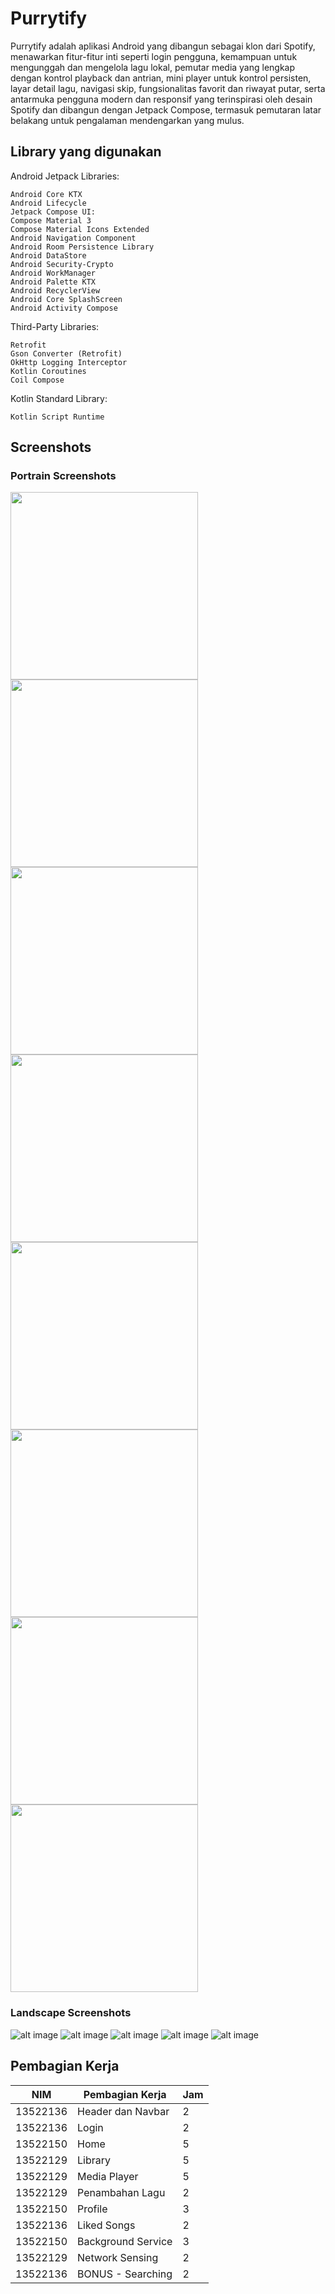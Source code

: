 # Purrytify
Purrytify adalah aplikasi Android yang dibangun sebagai klon dari Spotify, menawarkan fitur-fitur inti seperti login pengguna, kemampuan untuk mengunggah dan mengelola lagu lokal, pemutar media yang lengkap dengan kontrol playback dan antrian, mini player untuk kontrol persisten, layar detail lagu, navigasi skip, fungsionalitas favorit dan riwayat putar, serta antarmuka pengguna modern dan responsif yang terinspirasi oleh desain Spotify dan dibangun dengan Jetpack Compose, termasuk pemutaran latar belakang untuk pengalaman mendengarkan yang mulus.

## Library yang digunakan

Android Jetpack Libraries:

    Android Core KTX 
    Android Lifecycle
    Jetpack Compose UI:
    Compose Material 3
    Compose Material Icons Extended
    Android Navigation Component
    Android Room Persistence Library
    Android DataStore
    Android Security-Crypto
    Android WorkManager
    Android Palette KTX
    Android RecyclerView
    Android Core SplashScreen
    Android Activity Compose
Third-Party Libraries:

    Retrofit
    Gson Converter (Retrofit)
    OkHttp Logging Interceptor
    Kotlin Coroutines
    Coil Compose

Kotlin Standard Library:

    Kotlin Script Runtime

## Screenshots
### Portrain Screenshots
<img src="screenshots/home.jpg" width="300">
<img src="screenshots/lib1.jpg" width="300">
<img src="screenshots/lib3.jpg" width="300">
<img src="screenshots/lib_add.jpg" width="300">
<img src="screenshots/detail1.jpg" width="300">
<img src="screenshots/detail2.jpg" width="300">
<img src="screenshots/edit_detail.jpg" width="300">
<img src="screenshots/profil.jpg" width="300">

### Landscape Screenshots

![alt image](screenshots/home_landscape.jpg)
![alt image](screenshots/lib_landscape.jpg)
![alt image](screenshots/detail_landscape.jpg)
![alt image](screenshots/detail_landscape_edit.jpg)
![alt image](screenshots/profil_landscape.jpg)

## Pembagian Kerja

| NIM      | Pembagian Kerja    | Jam |
|----------|--------------------|-----|
| 13522136 | Header dan Navbar  | 2   |
| 13522136 | Login              | 2   |
| 13522150 | Home               | 5   |
| 13522129 | Library            | 5   |
| 13522129 | Media Player       | 5   |
| 13522129 | Penambahan Lagu    | 2   |
| 13522150 | Profile            | 3   |
| 13522136 | Liked Songs        | 2   |
| 13522150 | Background Service | 3   |
| 13522129 | Network Sensing    | 2   |
| 13522136 | BONUS - Searching  | 2   |




